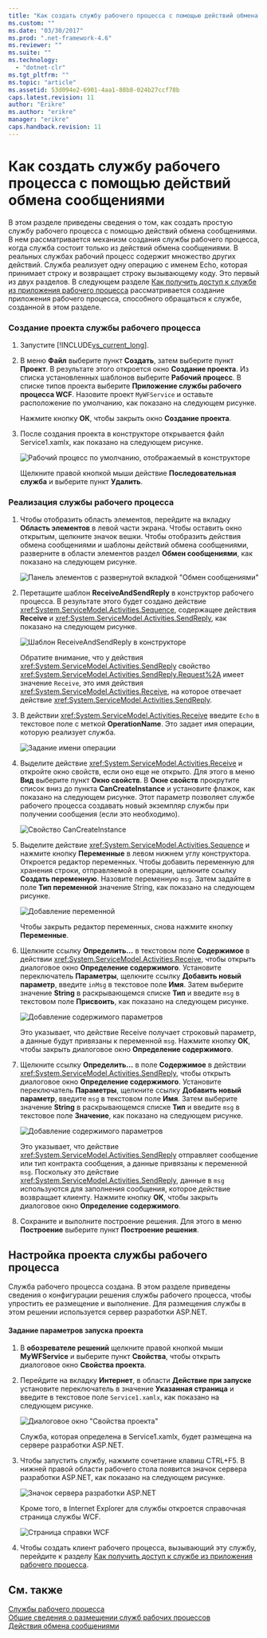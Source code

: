 ```yaml
---
title: "Как создать службу рабочего процесса с помощью действий обмена сообщениями | Microsoft Docs"
ms.custom: ""
ms.date: "03/30/2017"
ms.prod: ".net-framework-4.6"
ms.reviewer: ""
ms.suite: ""
ms.technology: 
  - "dotnet-clr"
ms.tgt_pltfrm: ""
ms.topic: "article"
ms.assetid: 53d094e2-6901-4aa1-88b8-024b27ccf78b
caps.latest.revision: 11
author: "Erikre"
ms.author: "erikre"
manager: "erikre"
caps.handback.revision: 11
---
```

# Как создать службу рабочего процесса с помощью действий обмена сообщениями
В этом разделе приведены сведения о том, как создать простую службу рабочего процесса с помощью действий обмена сообщениями.  В нем рассматривается механизм создания службы рабочего процесса, когда служба состоит только из действий обмена сообщениями.  В реальных службах рабочий процесс содержит множество других действий.  Служба реализует одну операцию с именем Echo, которая принимает строку и возвращает строку вызывающему коду.  Это первый из двух разделов.  В следующем разделе [Как получить доступ к службе из приложения рабочего процесса](../../../../docs/framework/wcf/feature-details/how-to-access-a-service-from-a-workflow-application.md) рассматривается создание приложения рабочего процесса, способного обращаться к службе, созданной в этом разделе.  
  
### Создание проекта службы рабочего процесса  
  
1.  Запустите [!INCLUDE[vs_current_long](../../../../includes/vs-current-long-md.md)].  
  
2.  В меню **Файл** выберите пункт **Создать**, затем выберите пункт **Проект**. В результате этого откроется окно **Создание проекта**.  Из списка установленных шаблонов выберите **Рабочий процесс**. В списке типов проекта выберите **Приложение службы рабочего процесса WCF**.  Назовите проект `MyWFService` и оставьте расположение по умолчанию, как показано на следующем рисунке.  
  
     Нажмите кнопку **ОК**, чтобы закрыть окно **Создание проекта**.  
  
3.  После создания проекта в конструкторе открывается файл Service1.xamlx, как показано на следующем рисунке.  
  
     ![Рабочий процесс по умолчанию, отображаемый в конструкторе](../../../../docs/framework/wcf/feature-details/media/defaultworkflowservice.JPG "DefaultWorkflowService")  
  
     Щелкните правой кнопкой мыши действие **Последовательная служба** и выберите пункт **Удалить**.  
  
### Реализация службы рабочего процесса  
  
1.  Чтобы отобразить область элементов, перейдите на вкладку **Область элементов** в левой части экрана. Чтобы оставить окно открытым, щелкните значок вешки.  Чтобы отобразить действия обмена сообщениями и шаблоны действий обмена сообщениями, разверните в области элементов раздел **Обмен сообщениями**, как показано на следующем рисунке.  
  
     ![Панель элементов с развернутой вкладкой "Обмен сообщениями"](../../../../docs/framework/wcf/feature-details/media/wfdesignertoolbox.JPG "WFDesignerToolbox")  
  
2.  Перетащите шаблон **ReceiveAndSendReply** в конструктор рабочего процесса.  В результате этого будет создано действие <xref:System.ServiceModel.Activities.Sequence>, содержащее действия **Receive** и <xref:System.ServiceModel.Activities.SendReply>, как показано на следующем рисунке.  
  
     ![Шаблон ReceiveAndSendReply в конструкторе](../../../../docs/framework/wcf/feature-details/media/receiveandsendreply.JPG "ReceiveAndSendReply")  
  
     Обратите внимание, что у действия <xref:System.ServiceModel.Activities.SendReply> свойство <xref:System.ServiceModel.Activities.SendReply.Request%2A> имеет значение `Receive`, это имя действия <xref:System.ServiceModel.Activities.Receive>, на которое отвечает действие <xref:System.ServiceModel.Activities.SendReply>.  
  
3.  В действии <xref:System.ServiceModel.Activities.Receive> введите `Echo` в текстовое поле с меткой **OperationName**.  Это задает имя операции, которую реализует служба.  
  
     ![Задание имени операции](../../../../docs/framework/wcf/feature-details/media/defineoperation.JPG "DefineOperation")  
  
4.  Выделите действие <xref:System.ServiceModel.Activities.Receive> и откройте окно свойств, если оно еще не открыто. Для этого в меню **Вид** выберите пункт **Окно свойств**.  В **Окне свойств** прокрутите список вниз до пункта **CanCreateInstance** и установите флажок, как показано на следующем рисунке.  Этот параметр позволяет службе рабочего процесса создавать новый экземпляр службы при получении сообщения \(если это необходимо\).  
  
     ![Свойство CanCreateInstance](../../../../docs/framework/wcf/feature-details/media/cancreateinstance.JPG "CanCreateInstance")  
  
5.  Выделите действие <xref:System.ServiceModel.Activities.Sequence> и нажмите кнопку **Переменные** в левом нижнем углу конструктора.  Откроется редактор переменных.  Чтобы добавить переменную для хранения строки, отправляемой в операции, щелкните ссылку **Создать переменную**.  Назовите переменную `msg`. Затем задайте в поле **Тип переменной** значение String, как показано на следующем рисунке.  
  
     ![Добавление переменной](../../../../docs/framework/wcf/feature-details/media/addvariable.JPG "AddVariable")  
  
     Чтобы закрыть редактор переменных, снова нажмите кнопку **Переменные**.  
  
6.  Щелкните ссылку **Определить…** в текстовом поле **Содержимое** в действии <xref:System.ServiceModel.Activities.Receive>, чтобы открыть диалоговое окно **Определение содержимого**.  Установите переключатель **Параметры**, щелкните ссылку **Добавить новый параметр**, введите `inMsg` в текстовое поле **Имя**. Затем выберите значение **String** в раскрывающемся списке **Тип** и введите `msg` в текстовом поле **Присвоить**, как показано на следующем рисунке.  
  
     ![Добавление содержимого параметров](../../../../docs/framework/wcf/feature-details/media/parameterscontent.jpg "ParametersContent")  
  
     Это указывает, что действие Receive получает строковый параметр, а данные будут привязаны к переменной `msg`.  Нажмите кнопку **ОК**, чтобы закрыть диалоговое окно **Определение содержимого**.  
  
7.  Щелкните ссылку **Определить…** в поле **Содержимое** в действии <xref:System.ServiceModel.Activities.SendReply>, чтобы открыть диалоговое окно **Определение содержимого**.  Установите переключатель **Параметры**, щелкните ссылку **Добавить новый параметр**, введите `msg` в текстовом поле **Имя**. Затем выберите значение **String** в раскрывающемся списке **Тип** и введите `msg` в текстовое поле **Значение**, как показано на следующем рисунке.  
  
     ![Добавление содержимого параметров](../../../../docs/framework/wcf/feature-details/media/parameterscontent2.jpg "ParametersContent2")  
  
     Это указывает, что действие <xref:System.ServiceModel.Activities.SendReply> отправляет сообщение или тип контракта сообщения, а данные привязаны к переменной `msg`.  Поскольку это действие <xref:System.ServiceModel.Activities.SendReply>, данные в `msg` используются для заполнения сообщения, которое действие возвращает клиенту.  Нажмите кнопку **ОК**, чтобы закрыть диалоговое окно **Определение содержимого**.  
  
8.  Сохраните и выполните построение решения. Для этого в меню **Построение** выберите пункт **Построение решения**.  
  
## Настройка проекта службы рабочего процесса  
 Служба рабочего процесса создана.  В этом разделе приведены сведения о конфигурации решения службы рабочего процесса, чтобы упростить ее размещение и выполнение.  Для размещения службы в этом решении используется сервер разработки ASP.NET.  
  
#### Задание параметров запуска проекта  
  
1.  В **обозревателе решений** щелкните правой кнопкой мыши **MyWFService** и выберите пункт **Свойства**, чтобы открыть диалоговое окно **Свойства проекта**.  
  
2.  Перейдите на вкладку **Интернет**, в области **Действие при запуске** установите переключатель в значение **Указанная страница** и введите в текстовое поле `Service1.xamlx`, как показано на следующем рисунке.  
  
     ![Диалоговое окно "Свойства проекта"](../../../../docs/framework/wcf/feature-details/media/projectpropertiesdlg.JPG "ProjectPropertiesDlg")  
  
     Служба, которая определена в Service1.xamlx, будет размещена на сервере разработки ASP.NET.  
  
3.  Чтобы запустить службу, нажмите сочетание клавиш CTRL\+F5.  В нижней правой области рабочего стола появится значок сервера разработки ASP.NET, как показано на следующем рисунке.  
  
     ![Значок сервера разработки ASP.NET](../../../../docs/framework/wcf/feature-details/media/aspnetdevservericon.JPG "ASPNETDEVServerIcon")  
  
     Кроме того, в Internet Explorer для службы откроется справочная страница службы WCF.  
  
     ![Страница справки WCF](../../../../docs/framework/wcf/feature-details/media/wcfhelppate.JPG "WCFHelpPate")  
  
4.  Чтобы создать клиент рабочего процесса, вызывающий эту службу, перейдите к разделу [Как получить доступ к службе из приложения рабочего процесса](../../../../docs/framework/wcf/feature-details/how-to-access-a-service-from-a-workflow-application.md).  
  
## См. также  
 [Службы рабочего процесса](../../../../docs/framework/wcf/feature-details/workflow-services.md)   
 [Общие сведения о размещении служб рабочих процессов](../../../../docs/framework/wcf/feature-details/hosting-workflow-services-overview.md)   
 [Действия обмена сообщениями](../../../../docs/framework/wcf/feature-details/messaging-activities.md)